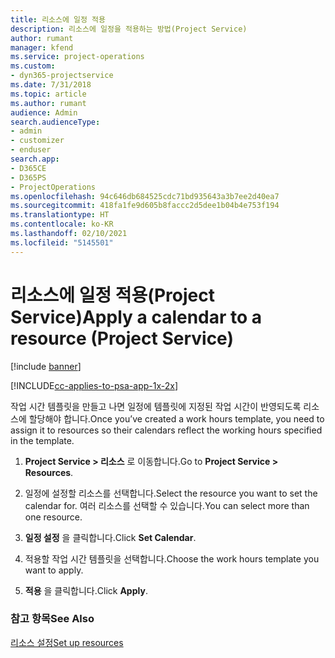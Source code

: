 ```yaml
---
title: 리소스에 일정 적용
description: 리소스에 일정을 적용하는 방법(Project Service)
author: rumant
manager: kfend
ms.service: project-operations
ms.custom:
- dyn365-projectservice
ms.date: 7/31/2018
ms.topic: article
ms.author: rumant
audience: Admin
search.audienceType:
- admin
- customizer
- enduser
search.app:
- D365CE
- D365PS
- ProjectOperations
ms.openlocfilehash: 94c646db684525cdc71bd935643a3b7ee2d40ea7
ms.sourcegitcommit: 418fa1fe9d605b8faccc2d5dee1b04b4e753f194
ms.translationtype: HT
ms.contentlocale: ko-KR
ms.lasthandoff: 02/10/2021
ms.locfileid: "5145501"
---
```

# <a name="apply-a-calendar-to-a-resource-project-service"></a><span data-ttu-id="e96b1-103">리소스에 일정 적용(Project Service)</span><span class="sxs-lookup"><span data-stu-id="e96b1-103">Apply a calendar to a resource (Project Service)</span></span>

[!include [banner](../includes/psa-now-project-operations.md)]

[!INCLUDE[cc-applies-to-psa-app-1x-2x](../includes/cc-applies-to-psa-app-1x-2x.md)]

<span data-ttu-id="e96b1-104">작업 시간 템플릿을 만들고 나면 일정에 템플릿에 지정된 작업 시간이 반영되도록 리소스에 할당해야 합니다.</span><span class="sxs-lookup"><span data-stu-id="e96b1-104">Once you’ve created a work hours template, you need to assign it to resources so their calendars reflect the working hours specified in the template.</span></span>  
  
1.  <span data-ttu-id="e96b1-105">**Project Service > 리소스** 로 이동합니다.</span><span class="sxs-lookup"><span data-stu-id="e96b1-105">Go to **Project Service > Resources**.</span></span>  
  
2.  <span data-ttu-id="e96b1-106">일정에 설정할 리소스를 선택합니다.</span><span class="sxs-lookup"><span data-stu-id="e96b1-106">Select the resource you want to set the calendar for.</span></span> <span data-ttu-id="e96b1-107">여러 리소스를 선택할 수 있습니다.</span><span class="sxs-lookup"><span data-stu-id="e96b1-107">You can select more than one resource.</span></span>  
  
3.  <span data-ttu-id="e96b1-108">**일정 설정** 을 클릭합니다.</span><span class="sxs-lookup"><span data-stu-id="e96b1-108">Click **Set Calendar**.</span></span>  
  
4.  <span data-ttu-id="e96b1-109">적용할 작업 시간 템플릿을 선택합니다.</span><span class="sxs-lookup"><span data-stu-id="e96b1-109">Choose the work hours template you want to apply.</span></span>  
  
5.  <span data-ttu-id="e96b1-110">**적용** 을 클릭합니다.</span><span class="sxs-lookup"><span data-stu-id="e96b1-110">Click **Apply**.</span></span>  
  
### <a name="see-also"></a><span data-ttu-id="e96b1-111">참고 항목</span><span class="sxs-lookup"><span data-stu-id="e96b1-111">See Also</span></span>  
 [<span data-ttu-id="e96b1-112">리소스 설정</span><span class="sxs-lookup"><span data-stu-id="e96b1-112">Set up resources</span></span>](../psa/set-up-resources.md)
